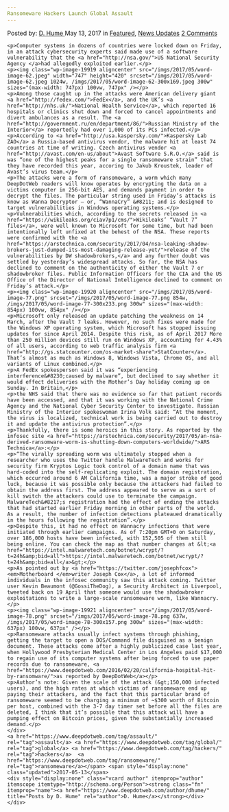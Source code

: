 ```yaml
---
Ransomeware Hackers Launch Global Assault
---
```

<article class="post-listing post-19918 post type-post status-publish format-standard has-post-thumbnail hentry  tag-assault tag-global tag-hackers tag-ransomeware">
    <div class="post-inner">
        <span>Posted by: <a href="https://www.deepdotweb.com/author/dhume/" title="">D. Hume </a></span>
    <span>May 13, 2017</span>
    <span>in <a href="https://www.deepdotweb.com/category/deepdot-news/" rel="category tag">Featured</a>, <a href="https://www.deepdotweb.com/category/news-updates/" rel="category tag">News Updates</a></span>
    <span><a href="https://www.deepdotweb.com/2017/05/13/ransomeware-hackers-launch-global-assault/#comments">2 Comments</a></span>
    </p>
    <div class="clear"></div>
    
    <p>Computer systems in dozens of countries were locked down on Friday, in an attack cybersecurity experts said made use of a software vulnerability that the <a href="http://nsa.gov/">US National Security Agency </a>had allegedly exploited earlier.</p>
    <p><img class="wp-image-19919 aligncenter" src="/imgs/2017/05/word-image-62.jpeg" width="747" height="420" srcset="/imgs/2017/05/word-image-62.jpeg 1024w, /imgs/2017/05/word-image-62-300x169.jpeg 300w" sizes="(max-width: 747px) 100vw, 747px" /></p>
    <p>Among those caught up in the attacks were American delivery giant <a href="http://fedex.com/">FedEx</a>, and the UK’s <a href="http://nhs.uk/">National Health Service</a>, which reported 16 hospitals or clinics shut down and forced to cancel appointments and divert ambulances as a result. The <a href="http://government.ru/en/department/86/">Russian Ministry of the Interior</a> reportedly had over 1,000 of its PCs infected.</p>
    <p>According to <a href="http://usa.kaspersky.com/">Kaspersky Lab ZAO</a> a Russia-based antivirus vendor, the malware hit at least 74 countries at time of writing. Czech antivirus vendor <a href="http://avast.com/en-us/about">Avast Software S.R.O.</a> said is was “one of the highest peaks for a single ransomeware strain” that they have recorded this year, accoring to Jakub Kroustek, leader of Avast’s virus team.</p>
    <p>The attacks were a form of ransomeware, a worm which many DeepDotWeb readers will know operates by encrypting the data on a victims computer in 256-bit AES, and demands payment in order to decrypt the files. The particular string used in Friday’s attacks is know as Wanna Decryptor – or, “WannaCry” &#8211; and is designed to target vulnerabilities in Windows operating systems.</p>
    <p>Vulnerabilities which, according to the secrets released in <a href="https://wikileaks.org/ciav7p1/cms/">Wikileaks’ “Vault 7” files</a>, were well known to Microsoft for some time, but had been intentionally left unfixed at the behest of the NSA. These reports were confirmed with the <a href="https://arstechnica.com/security/2017/04/nsa-leaking-shadow-brokers-just-dumped-its-most-damaging-release-yet/">release of the vulnerabilities by DW shadowbrokers,</a> and any further doubt was settled by yesterday’s widespread attacks. So far, the NSA has declined to comment on the authenticity of either the Vault 7 or shadowbroker files. Public Information Officers for the CIA and the US Office of the Director of National Intelligence declined to comment on Friday’s attack.</p>
    <p><img class="wp-image-19920 aligncenter" src="/imgs/2017/05/word-image-77.png" srcset="/imgs/2017/05/word-image-77.png 854w, /imgs/2017/05/word-image-77-300x233.png 300w" sizes="(max-width: 854px) 100vw, 854px" /></p>
    <p>Microsoft only released an update patching the weakness on 14 March, after the Vault 7 leaks. However, no such fixes were made for the Windows XP operating system, which Microsoft has stopped issuing updates for since April 2014. Despite this risk, as of April 2017 More than 250 million devices still run on Windows XP, accounting for 4.43% of all users, according to web traffic analysis firm <a href="http://gs.statcounter.com/os-market-share">StatCounter</a>. That’s almost as much as Windows 8, Windows Vista, Chrome OS, and all variants of Linux combined.</p>
    <p>A FedEx spokesperson said it was “experiencing interference&#8230;caused by malware”, but declined to say whether it would effect deliveries with the Mother’s Day holiday coming up on Sunday. In Britain,</p>
    <p>the NHS said that there was no evidence so far that patient records have been accessed, and that it was working with the National Crime Agency and the National Cyber Security Center to investigate. Russian Ministry of the Interior spokeswoman Irina Volk said: “At the moment, the virus is localized, technical work is being carried out to destroy it and update the antivirus protection”.</p>
    <p>Thankfully, there is some heroics in this story. As reported by the infosec site <a href="https://arstechnica.com/security/2017/05/an-nsa-derived-ransomware-worm-is-shutting-down-computers-worldwide/">ARS Technica</a>:</p>
    <p>“The virally spreading worm was ultimately stopped when a researcher who uses the Twitter handle MalwareTech and works for security firm Kryptos Logic took control of a domain name that was hard-coded into the self-replicating exploit. The domain registration, which occurred around 6 AM California time, was a major stroke of good luck, because it was possible only because the attackers had failed to obtain the address first. The address appeared to serve as a sort of kill switch the attackers could use to terminate the campaign. MalwareTech&#8217;s registration had the effect of ending the attacks that had started earlier Friday morning in other parts of the world. As a result, the number of infection detections plateaued dramatically in the hours following the registration”.</p>
    <p>Despite this, it had no effect on Wannacry infections that were initiated through earlier campaigns. As of 7:20pm GMT+0 on Saturday, over 186,000 hosts have been infected, with 152,505 of them still being online. You can check the map as that number changes at &lt;<a href="https://intel.malwaretech.com/botnet/wcrypt/?t=24h&amp;bid=all">https://intel.malwaretech.com/botnet/wcrypt/?t=24h&amp;bid=all</a>&gt;</p>
    <p>As pointed out by <a href="https://twitter.com/josephfcox"><em>Motherboard </em>writer Joseph Cox</a>, a lot of informed individuals in the infosec community saw this attack coming. Twitter user Kevin Beaumont (@GossiTheDog), a Security Architect in Liverpool, tweeted back on 19 April that someone would use the shadowbroker exploitations to write a large-scale ransomeware worm, like Wannacry.</p>
    <p><img class="wp-image-19921 aligncenter" src="/imgs/2017/05/word-image-78.png" srcset="/imgs/2017/05/word-image-78.png 637w, /imgs/2017/05/word-image-78-300x157.png 300w" sizes="(max-width: 637px) 100vw, 637px" /></p>
    <p>Ransomeware attacks usually infect systems through phishing, getting the target to open a DOS/Command file disguised as a benign document. These attacks come after a highly publicized case last year, when Hollywood Presbyterian Medical Center in Los Angeles paid $17,000 to regain use of its computer systems after being forced to use paper records due to ransomeware, <a href="https://www.deepdotweb.com/2016/02/20/california-hospital-hit-by-ransomware/">as reported by DeepDotWeb</a></p>
    <p>Author’s note: Given the scale of the attack (&gt;150,000 infected users), and the high rates at which victims of ransomeware end up paying their attackers, and the fact that this particular brand of ransomeware seemed to be charging a minimum of ~$300 worth of Bitcoin per host, combined with the 3-7 day timer set before all the files are deleted, I think that it’s possible that this attack will have a pumping effect on Bitcoin prices, given the substantially increased demand.</p>
    </div>
    <a href="https://www.deepdotweb.com/tag/assault/" rel="tag">assault</a> <a href="https://www.deepdotweb.com/tag/global/" rel="tag">global</a> <a href="https://www.deepdotweb.com/tag/hackers/" rel="tag">hackers</a>  <a href="https://www.deepdotweb.com/tag/ransomeware/" rel="tag">ransomeware</a></span> <span style="display:none" class="updated">2017-05-13</span>
    <div style="display:none" class="vcard author" itemprop="author" itemscope itemtype="http://schema.org/Person"><strong class="fn" itemprop="name"><a href="https://www.deepdotweb.com/author/dhume/" title="Posts by D. Hume" rel="author">D. Hume</a></strong></div>
    </div>
</article>


